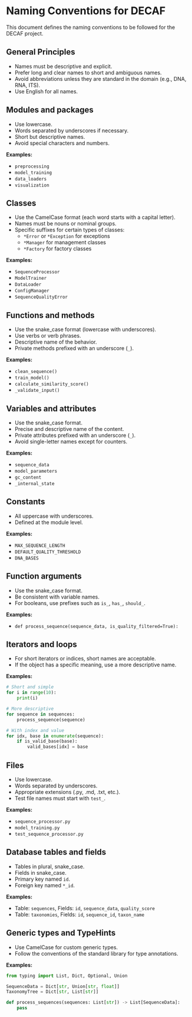 # Naming Conventions for DECAF

This document defines the naming conventions to be followed for the DECAF project.

## General Principles

- Names must be descriptive and explicit.
- Prefer long and clear names to short and ambiguous names.
- Avoid abbreviations unless they are standard in the domain (e.g., DNA, RNA, ITS).
- Use English for all names.

## Modules and packages

- Use lowercase.
- Words separated by underscores if necessary.
- Short but descriptive names.
- Avoid special characters and numbers.

**Examples:**
- `preprocessing`
- `model_training`
- `data_loaders`
- `visualization`

## Classes

- Use the CamelCase format (each word starts with a capital letter).
- Names must be nouns or nominal groups.
- Specific suffixes for certain types of classes:
  - `*Error` or `*Exception` for exceptions
  - `*Manager` for management classes
  - `*Factory` for factory classes

**Examples:**
- `SequenceProcessor`
- `ModelTrainer`
- `DataLoader`
- `ConfigManager`
- `SequenceQualityError`

## Functions and methods

- Use the snake_case format (lowercase with underscores).
- Use verbs or verb phrases.
- Descriptive name of the behavior.
- Private methods prefixed with an underscore (`_`).

**Examples:**
- `clean_sequence()`
- `train_model()`
- `calculate_similarity_score()`
- `_validate_input()`

## Variables and attributes

- Use the snake_case format.
- Precise and descriptive name of the content.
- Private attributes prefixed with an underscore (`_`).
- Avoid single-letter names except for counters.

**Examples:**
- `sequence_data`
- `model_parameters`
- `gc_content`
- `_internal_state`

## Constants

- All uppercase with underscores.
- Defined at the module level.

**Examples:**
- `MAX_SEQUENCE_LENGTH`
- `DEFAULT_QUALITY_THRESHOLD`
- `DNA_BASES`

## Function arguments

- Use the snake_case format.
- Be consistent with variable names.
- For booleans, use prefixes such as `is_`, `has_`, `should_`.

**Examples:**
- `def process_sequence(sequence_data, is_quality_filtered=True):`

## Iterators and loops

- For short iterators or indices, short names are acceptable.
- If the object has a specific meaning, use a more descriptive name.

**Examples:**
```python
# Short and simple
for i in range(10):
    print(i)

# More descriptive
for sequence in sequences:
    process_sequence(sequence)

# With index and value
for idx, base in enumerate(sequence):
    if is_valid_base(base):
        valid_bases[idx] = base
```

## Files

- Use lowercase.
- Words separated by underscores.
- Appropriate extensions (.py, .md, .txt, etc.).
- Test file names must start with `test_`.

**Examples:**
- `sequence_processor.py`
- `model_training.py`
- `test_sequence_processor.py`

## Database tables and fields

- Tables in plural, snake_case.
- Fields in snake_case.
- Primary key named `id`.
- Foreign key named `*_id`.

**Examples:**
- Table: `sequences`, Fields: `id`, `sequence_data`, `quality_score`
- Table: `taxonomies`, Fields: `id`, `sequence_id`, `taxon_name`

## Generic types and TypeHints

- Use CamelCase for custom generic types.
- Follow the conventions of the standard library for type annotations.

**Examples:**
```python
from typing import List, Dict, Optional, Union

SequenceData = Dict[str, Union[str, float]]
TaxonomyTree = Dict[str, List[str]]

def process_sequences(sequences: List[str]) -> List[SequenceData]:
    pass
```